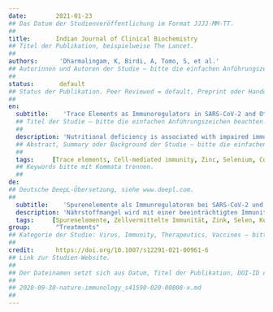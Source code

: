 ```yaml
---
date:        2021-01-23
## Das Datum der Studienveröffentlichung im Format JJJJ-MM-TT.
##
title:       Indian Journal of Clinical Biochemistry  
## Titel der Publikation, beispielweise The Lancet.
##
authors:      'Dharmalingam, K, Birdi, A, Tomo, S, et al.'
## Autorinnen und Autoren der Studie – bitte die einfachen Anführungszeichen beachten!
##
status:       default
## Status der Publikation. Peer Reviewed = default, Preprint oder Handout (Thesenpapier)
##
en:
  subtitle:    'Trace Elements as Immunoregulators in SARS-CoV-2 and Other Viral Infections'
  ## Titel der Studie – bitte die einfachen Anführungszeichen beachten!
  ##
  description: 'Nutritional deficiency is associated with impaired immunity and increased susceptibility to infections. The complex interactions of trace elements with the macromolecules trigger the effective immune response against the viral diseases. The outcome of various viral infections along with susceptibility is affected by trace elements such as zinc, selenium, iron, copper, etc. due to their immuno-modulatory effects. Available electronic databases have been comprehensively searched for articles published with full text available and with the key words “Trace elements”, “COVID-19”, “Viral Infections” and “Immune Response” (i.e. separately Zn, Se, Fe, Cu, Mn, Mo, Cr, Li, Ni, Co) appearing in the title and abstract. On the basis of available articles we have explored the role of trace elements in viral infections with special reference to COVID-19 and their interactions with the immune system. Zinc, selenium and other trace elements are vital to triggerTH1 cells and cytokine-mediated immune response for substantial production of proinflammatory cytokines. The antiviral activity of some trace elements is attributed to their inhibitory effect on viral entry, replication and other downstream processes. Trace elements having antioxidants activity not only regulate host immune responses, but also modify the viral genome. Adequate dietary intake of trace elements is essential for activation, development, differentiation and numerous functions.'
  ## Abstract, Summary oder Background der Studie – bitte die einfachen Anführungszeichen beachten!
  ##
  tags:     [Trace elements, Cell-mediated immunity, Zinc, Selenium, Copper, Manganese, Cytokines, Reactive oxygen species, COVID-19]
  ## Keywords bitte mit Kommata trennen.
  ##
de: 
## Deutsche DeepL-Übersetzung, siehe www.deepl.com.
##
  subtitle:    'Spurenelemente als Immunregulatoren bei SARS-CoV-2 und anderen viralen Infektionen'
  description: 'Nährstoffmangel wird mit einer beeinträchtigten Immunität und einer erhöhten Anfälligkeit für Infektionen in Verbindung gebracht. Die komplexen Wechselwirkungen von Spurenelementen mit den Makromolekülen lösen die wirksame Immunantwort gegen Viruserkrankungen aus. Der Ausgang verschiedener Virusinfektionen und die Anfälligkeit werden durch Spurenelemente wie Zink, Selen, Eisen, Kupfer usw. aufgrund ihrer immunmodulatorischen Wirkung beeinflusst. Die verfügbaren elektronischen Datenbanken wurden umfassend nach Artikeln durchsucht, die im Volltext veröffentlicht wurden und in denen die Schlüsselwörter "Spurenelemente", "COVID-19", "Virusinfektionen" und "Immunantwort" (d. h. separat Zn, Se, Fe, Cu, Mn, Mo, Cr, Li, Ni, Co) im Titel und in der Zusammenfassung vorkommen. Auf der Grundlage der verfügbaren Artikel haben wir die Rolle der Spurenelemente bei Virusinfektionen unter besonderer Berücksichtigung von COVID-19 und ihrer Wechselwirkungen mit dem Immunsystem untersucht. Zink, Selen und andere Spurenelemente sind für die Auslösung vonTH1 -Zellen und die zytokinvermittelte Immunantwort von entscheidender Bedeutung für die Produktion proinflammatorischer Zytokine. Die antivirale Aktivität einiger Spurenelemente wird auf ihre hemmende Wirkung auf den Eintritt des Virus, seine Replikation und andere nachgeschaltete Prozesse zurückgeführt. Spurenelemente mit antioxidativer Wirkung regulieren nicht nur die Immunantwort des Wirts, sondern verändern auch das virale Genom. Eine angemessene Zufuhr von Spurenelementen über die Nahrung ist für die Aktivierung, Entwicklung, Differenzierung und zahlreiche Funktionen von wesentlicher Bedeutung.'
  tags:     [Spurenelemente, Zellvermittelte Immunität, Zink, Selen, Kupfer, Mangan, Zytokine, Reaktive Sauerstoffspezies, COVID-19]
group:       "Treatments"
## Kategorie der Studie: Virus, Immunity, Therapeutics, Vaccines – bitte die Anführungszeichen beachten!
##
credit:      https://doi.org/10.1007/s12291-021-00961-6
## Link zur Studien-Website.
##
## Der Dateinamen setzt sich aus Datum, Titel der Publikation, DOI-ID der Studie (nach dem letzten Slash) und der Dateiendung zusammen. Bitte den Unterstrich vor der DOI-ID beachten!
##
## 2020-09-30-nature-immunology_s41590-020-00808-x.md
##
---
```

<object data="{{ page.link }}" style='height:calc(100vh - 400px); width: 100%' type='application/pdf'></object>